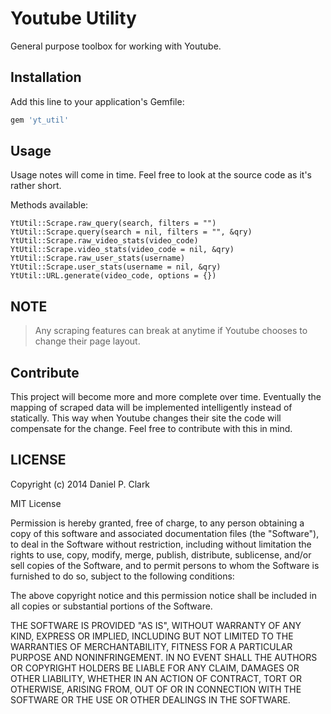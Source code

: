 # Youtube Utility

General purpose toolbox for working with Youtube.

## Installation

Add this line to your application's Gemfile:

```ruby
gem 'yt_util'
```

## Usage

Usage notes will come in time.  Feel free to look at the source code as it's rather short.

Methods available:

    YtUtil::Scrape.raw_query(search, filters = "")
    YtUtil::Scrape.query(search = nil, filters = "", &qry)
    YtUtil::Scrape.raw_video_stats(video_code)
    YtUtil::Scrape.video_stats(video_code = nil, &qry)
    YtUtil::Scrape.raw_user_stats(username)
    YtUtil::Scrape.user_stats(username = nil, &qry)
    YtUtil::URL.generate(video_code, options = {})


## NOTE
> Any scraping features can break at anytime if Youtube chooses to change their page layout.

## Contribute

This project will become more and more complete over time.  Eventually the mapping of scraped data
will be implemented intelligently instead of statically.  This way when Youtube changes their site
the code will compensate for the change.  Feel free to contribute with this in mind.

## LICENSE

Copyright (c) 2014 Daniel P. Clark

MIT License

Permission is hereby granted, free of charge, to any person obtaining
a copy of this software and associated documentation files (the
"Software"), to deal in the Software without restriction, including
without limitation the rights to use, copy, modify, merge, publish,
distribute, sublicense, and/or sell copies of the Software, and to
permit persons to whom the Software is furnished to do so, subject to
the following conditions:

The above copyright notice and this permission notice shall be
included in all copies or substantial portions of the Software.

THE SOFTWARE IS PROVIDED "AS IS", WITHOUT WARRANTY OF ANY KIND,
EXPRESS OR IMPLIED, INCLUDING BUT NOT LIMITED TO THE WARRANTIES OF
MERCHANTABILITY, FITNESS FOR A PARTICULAR PURPOSE AND
NONINFRINGEMENT. IN NO EVENT SHALL THE AUTHORS OR COPYRIGHT HOLDERS BE
LIABLE FOR ANY CLAIM, DAMAGES OR OTHER LIABILITY, WHETHER IN AN ACTION
OF CONTRACT, TORT OR OTHERWISE, ARISING FROM, OUT OF OR IN CONNECTION
WITH THE SOFTWARE OR THE USE OR OTHER DEALINGS IN THE SOFTWARE.

